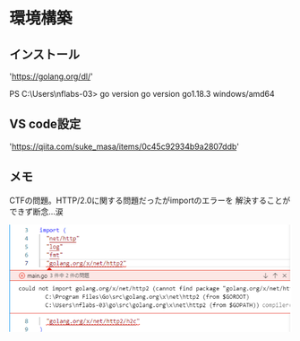 # 環境構築

## インストール
'https://golang.org/dl/'

PS C:\Users\nflabs-03> go version
go version go1.18.3 windows/amd64

## VS code設定
'https://qiita.com/suke_masa/items/0c45c92934b9a2807ddb'

## メモ
CTFの問題。HTTP/2.0に関する問題だったがimportのエラーを
解決することができず断念...涙

![](/Go/img/import%E3%82%A8%E3%83%A9%E3%83%BC.png)